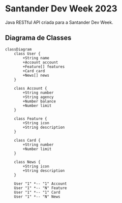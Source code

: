 # Santander Dev Week 2023

Java RESTful API criada para a Santander Dev Week.


## Diagrama de Classes


```mermaid
classDiagram
    class User {
        +String name
        +Account account
        +Feature[] features
        +Card card
        +News[] news
    }
    
    class Account {
        +String number
        +String agency
        +Number balance
        +Number limit
    }
    
    class Feature {
        +String icon
        +String description
    }
    
    class Card {
        +String number
        +Number limit
    }
    
    class News {
        +String icon
        +String description
    }

    User "1" *-- "1" Account 
    User "1" *-- "N" Feature
    User "1" *-- "1" Card 
    User "1" *-- "N" News 
